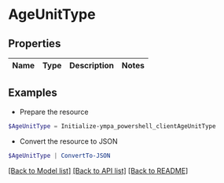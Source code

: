 # AgeUnitType
## Properties

Name | Type | Description | Notes
------------ | ------------- | ------------- | -------------

## Examples

- Prepare the resource
```powershell
$AgeUnitType = Initialize-ympa_powershell_clientAgeUnitType 
```

- Convert the resource to JSON
```powershell
$AgeUnitType | ConvertTo-JSON
```

[[Back to Model list]](../README.md#documentation-for-models) [[Back to API list]](../README.md#documentation-for-api-endpoints) [[Back to README]](../README.md)

